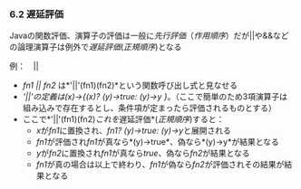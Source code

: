 ### 6.2 遅延評価

Javaの関数評価、演算子の評価は一般に*先行評価*（*作用順序*）だが||や&&などの論理演算子は例外で*遅延評価*(*正規順序*)となる

例：　|| 
- *fn1 || fn2* は*'||'(fn1)(fn2)*という関数呼び出し式と見なせる
- *'||'*の定義は*(x)->{(x)? (y)->true: (y)->y }*。（ここで簡単のため3項演算子は組み込みで存在するとし、条件項が定まったら評価されるものとする）
- ここで*'||'(fn1)(fn2)*これを*遅延評価*(*正規順序*)すると：
  - *x*が*fn1*に置換され、*fn1? (y)->true: (y)->y*と展開される
  - *fn1*が評価され*fn1*が真なら*(y)->true*、偽なら*(y)->y*が結果となる
  - *y*が*fn2*に置換され*fn1*が真なら*true*、偽なら*fn2*が結果となる
  - *fn1*が真の場合は以上で終わり、*fn1*が偽なら*fn2*が評価されその結果が結果となる
